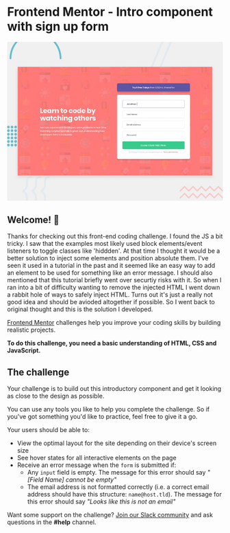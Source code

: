 # Frontend Mentor - Intro component with sign up form

![Design preview for the Intro component with sign up form coding challenge](./design/desktop-preview.jpg)

## Welcome! 👋

Thanks for checking out this front-end coding challenge. I found the JS a bit tricky. I saw that the examples most likely used block elements/event listeners to toggle classes like 'hiddden'. At that time I thought it would be a better solution to inject some elements and position absolute them. I've seen it used in a tutorial in the past and it seemed like an easy way to add an element to be used for something like an error message. I should also mentioned that this tutorial briefly went over securtiy risks with it. So when I ran into a bit of difficulty wanting to remove the injected HTML I went down a rabbit hole of ways to safely inject HTML. Turns out it's just a really not good idea and should be avioded altogether if possible. So I went back to original thought and this is the solution I developed. 

[Frontend Mentor](https://www.frontendmentor.io) challenges help you improve your coding skills by building realistic projects.

**To do this challenge, you need a basic understanding of HTML, CSS and JavaScript.**

## The challenge

Your challenge is to build out this introductory component and get it looking as close to the design as possible.

You can use any tools you like to help you complete the challenge. So if you've got something you'd like to practice, feel free to give it a go.

Your users should be able to:

- View the optimal layout for the site depending on their device's screen size
- See hover states for all interactive elements on the page
- Receive an error message when the `form` is submitted if:
  - Any `input` field is empty. The message for this error should say *"[Field Name] cannot be empty"*
  - The email address is not formatted correctly (i.e. a correct email address should have this structure: `name@host.tld`). The message for this error should say *"Looks like this is not an email"*

Want some support on the challenge? [Join our Slack community](https://www.frontendmentor.io/slack) and ask questions in the **#help** channel.
